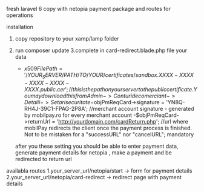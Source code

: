 fresh laravel 6 copy with netopia payment package and  routes for  operations

installation 
1. copy repository to your xamp/lamp folder 
2. run composer update 
3.complete in card-redirect.blade.php file your data
    - $x509FilePath 	= '/YOUR_SERVER/PATH/TO/YOUR/certificates/sandbox.XXXX-XXXX-XXXX-XXXX-XXXX.public.cer'; 
    // this is the path on your server to the public certificate. You may download this from Admin -> Conturi de comerciant -> Detalii -> Setari securitate
    -$objPmReqCard->signature 			= 'YN8Q-RH4J-39C1-FPAG-2P8A';
    //merchant account signature - generated by mobilpay.ro for every merchant account
    -$objPmReqCard->returnUrl 			= 'http://yourdomain.com/cardReturn.php';
    //url where mobilPay redirects the client once the payment process is finished. Not to be mistaken for a "successURL" nor "cancelURL"; mandatory
    
    after you these setting you should be able to  enter payment data, generate payment details for netopia , make a payment and be redirected to return url
    
    

availabla routes
1.your_server_url/netopia/start -> form for payment details
2.your_server_url/netopia/card-redirect -> redirect page with payment details



